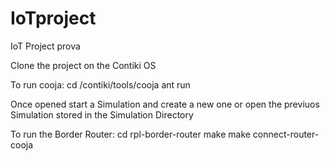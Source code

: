 # IoTproject
IoT Project
prova

Clone the project on the Contiki OS 

To run cooja:
	cd /contiki/tools/cooja
	ant run

Once opened start a Simulation and create a new one or
open the previuos Simulation stored in the Simulation Directory


To run the Border Router:
	cd rpl-border-router
	make make connect-router-cooja
